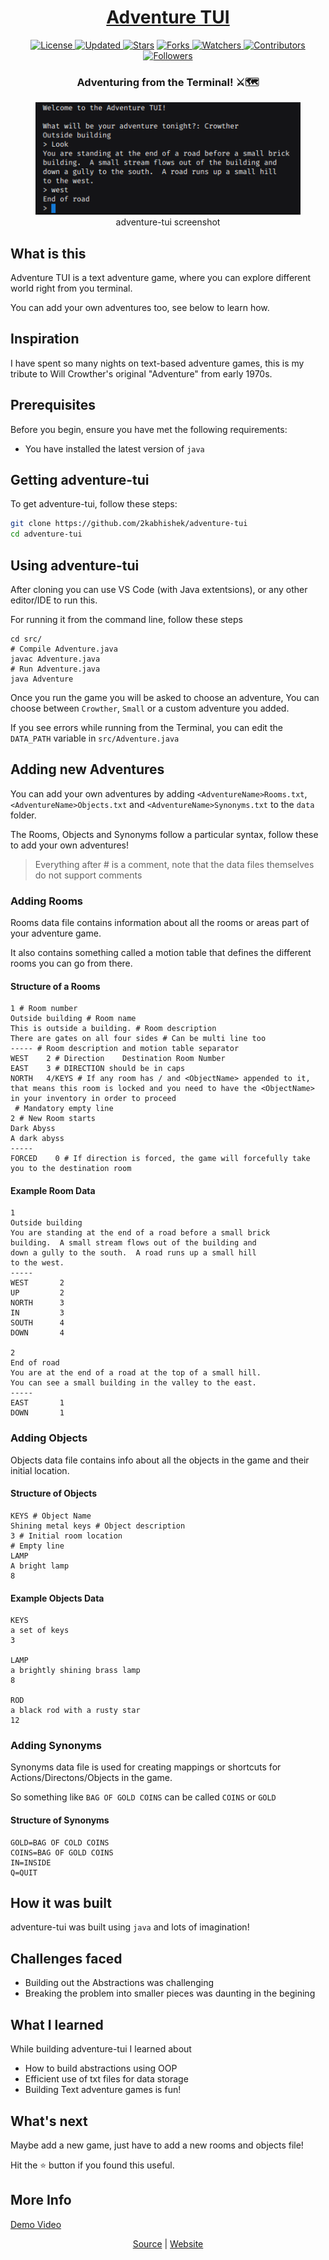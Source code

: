 <div align = "center">

<h1><a href="https://2kabhishek.github.io/adventure-tui">Adventure TUI</a></h1>

<a href="https://github.com/2KAbhishek/adventure-tui/blob/main/LICENSE">
<img alt="License" src="https://img.shields.io/github/license/2kabhishek/adventure-tui?style=plastic&color=white&label=License"> </a>

<a href="https://github.com/2KAbhishek/adventure-tui/pulse">
<img alt="Updated" src="https://img.shields.io/github/last-commit/2kabhishek/adventure-tui?style=plastic&color=e30724&label=Updated"> </a>

<a href="https://github.com/2KAbhishek/adventure-tui/stargazers">
<img alt="Stars" src="https://img.shields.io/github/stars/2kabhishek/adventure-tui?style=plastic&color=00d451&label=Stars"></a>

<a href="https://github.com/2KAbhishek/adventure-tui/network/members">
<img alt="Forks" src="https://img.shields.io/github/forks/2kabhishek/adventure-tui?style=plastic&color=1688f0&label=Forks"> </a>

<a href="https://github.com/2KAbhishek/adventure-tui/watchers">
<img alt="Watchers" src="https://img.shields.io/github/watchers/2kabhishek/adventure-tui?style=plastic&color=ff5500&label=Watchers"> </a>

<a href="https://github.com/2KAbhishek/adventure-tui/graphs/contributors">
<img alt="Contributors" src="https://img.shields.io/github/contributors/2kabhishek/adventure-tui?style=plastic&color=f0f&label=Contributors"> </a>

<a href="https://github.com/2KAbhishek?tab=followers">
<img alt="Followers" src="https://img.shields.io/github/followers/2kabhishek?color=222&style=plastic&label=Followers"> </a>

<h3>Adventuring from the Terminal! ⚔🗺️</h3>

<figure>
  <img src= "images/screenshot.png" alt="adventure-tui Demo">
  <br/>
  <figcaption>adventure-tui screenshot</figcaption>
</figure>

</div>

## What is this

Adventure TUI is a text adventure game, where you can explore different world right from you terminal.

You can add your own adventures too, see below to learn how.

## Inspiration

I have spent so many nights on text-based adventure games, this is my tribute to Will Crowther's original "Adventure" from early 1970s.

## Prerequisites

Before you begin, ensure you have met the following requirements:

- You have installed the latest version of `java`

## Getting adventure-tui

To get adventure-tui, follow these steps:

```bash
git clone https://github.com/2kabhishek/adventure-tui
cd adventure-tui
```

## Using adventure-tui

After cloning you can use VS Code (with Java extentsions), or any other editor/IDE to run this.

For running it from the command line, follow these steps

```
cd src/
# Compile Adventure.java
javac Adventure.java
# Run Adventure.java
java Adventure
```

Once you run the game you will be asked to choose an adventure, You can choose between `Crowther`, `Small` or a custom adventure you added.

If you see errors while running from the Terminal, you can edit the `DATA_PATH` variable in `src/Adventure.java`

## Adding new Adventures

You can add your own adventures by adding `<AdventureName>Rooms.txt`, `<AdventureName>Objects.txt` and `<AdventureName>Synonyms.txt` to the `data` folder.

The Rooms, Objects and Synonyms follow a particular syntax, follow these to add your own adventures!

> Everything after # is a comment, note that the data files themselves do not support comments

### Adding Rooms

Rooms data file contains information about all the rooms or areas part of your adventure game.

It also contains something called a motion table that defines the different rooms you can go from there.

#### Structure of a Rooms

```text
1 # Room number
Outside building # Room name
This is outside a building. # Room description
There are gates on all four sides # Can be multi line too
----- # Room description and motion table separator
WEST    2 # Direction    Destination Room Number
EAST    3 # DIRECTION should be in caps
NORTH   4/KEYS # If any room has / and <ObjectName> appended to it, that means this room is locked and you need to have the <ObjectName> in your inventory in order to proceed
 # Mandatory empty line
2 # New Room starts
Dark Abyss
A dark abyss
-----
FORCED    0 # If direction is forced, the game will forcefully take you to the destination room
```

#### Example Room Data

```text
1
Outside building
You are standing at the end of a road before a small brick
building.  A small stream flows out of the building and
down a gully to the south.  A road runs up a small hill
to the west.
-----
WEST       2
UP         2
NORTH      3
IN         3
SOUTH      4
DOWN       4

2
End of road
You are at the end of a road at the top of a small hill.
You can see a small building in the valley to the east.
-----
EAST       1
DOWN       1
```

### Adding Objects

Objects data file contains info about all the objects in the game and their initial location.

#### Structure of Objects

```text
KEYS # Object Name
Shining metal keys # Object description
3 # Initial room location
# Empty line
LAMP
A bright lamp
8
```

#### Example Objects Data

```text
KEYS
a set of keys
3

LAMP
a brightly shining brass lamp
8

ROD
a black rod with a rusty star
12
```

### Adding Synonyms

Synonyms data file is used for creating mappings or shortcuts for Actions/Directons/Objects in the game.

So something like `BAG OF GOLD COINS` can be called `COINS` or `GOLD`

#### Structure of Synonyms

```text
GOLD=BAG OF COLD COINS
COINS=BAG OF GOLD COINS
IN=INSIDE
Q=QUIT
```

## How it was built

adventure-tui was built using `java` and lots of imagination!

## Challenges faced

- Building out the Abstractions was challenging
- Breaking the problem into smaller pieces was daunting in the begining

## What I learned

While building adventure-tui I learned about

- How to build abstractions using OOP
- Efficient use of txt files for data storage
- Building Text adventure games is fun!

## What's next

Maybe add a new game, just have to add a new rooms and objects file!

Hit the ⭐ button if you found this useful.

## More Info

[Demo Video](https://vimeo.com/714924428)

<div align="center">

<a href="https://github.com/2KAbhishek/adventure-tui">Source</a> | <a href="https://2kabhishek.github.io/adventure-tui">Website</a>

</div>
